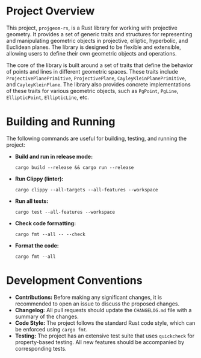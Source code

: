 # Project Overview

This project, `projgeom-rs`, is a Rust library for working with projective geometry. It provides a set of generic traits and structures for representing and manipulating geometric objects in projective, elliptic, hyperbolic, and Euclidean planes. The library is designed to be flexible and extensible, allowing users to define their own geometric objects and operations.

The core of the library is built around a set of traits that define the behavior of points and lines in different geometric spaces. These traits include `ProjectivePlanePrimitive`, `ProjectivePlane`, `CayleyKleinPlanePrimitive`, and `CayleyKleinPlane`. The library also provides concrete implementations of these traits for various geometric objects, such as `PgPoint`, `PgLine`, `EllipticPoint`, `EllipticLine`, etc.

# Building and Running

The following commands are useful for building, testing, and running the project:

*   **Build and run in release mode:**
    ```shell
    cargo build --release && cargo run --release
    ```

*   **Run Clippy (linter):**
    ```shell
    cargo clippy --all-targets --all-features --workspace
    ```

*   **Run all tests:**
    ```shell
    cargo test --all-features --workspace
    ```

*   **Check code formatting:**
    ```shell
    cargo fmt --all -- --check
    ```

*   **Format the code:**
    ```shell
    cargo fmt --all
    ```

# Development Conventions

*   **Contributions:** Before making any significant changes, it is recommended to open an issue to discuss the proposed changes.
*   **Changelog:** All pull requests should update the `CHANGELOG.md` file with a summary of the changes.
*   **Code Style:** The project follows the standard Rust code style, which can be enforced using `cargo fmt`.
*   **Testing:** The project has an extensive test suite that uses `quickcheck` for property-based testing. All new features should be accompanied by corresponding tests.
